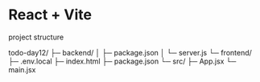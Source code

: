 # React + Vite

project structure

todo-day12/
├─ backend/
│  ├─ package.json
│  └─ server.js
└─ frontend/
   ├─ .env.local
   ├─ index.html
   ├─ package.json
   └─ src/
      ├─ App.jsx
      └─ main.jsx

